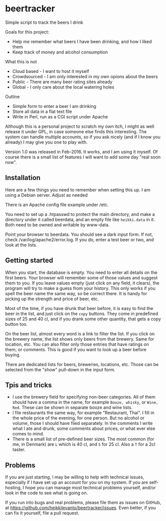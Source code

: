 # beertracker
Simple script to track the beers I drink

Goals for this project:
 - Help me remember what beers I have been drinking, and how I liked them
 - Keep track of money and alcohol consumption

What this is not
 - Cloud based - I want to host it myself
 - Crowdsourced - I am only interested in my own opions about the beers
 - Public - There are many beer rating sites already
 - Global - I only care about the local watering holes

Outline
 - Simple form to enter a beer I am drinking
 - Store all data in a flat text file
 - Write in Perl, run as a CGI script under Apache

Although this is a personal project to scratch my own itch, I might as well
release it under GPL, in case someone else finds this interesting. The system
can handle multiple accounts, so if you ask nicely (and if I know you already)
I may give you one to play with.


Version 1.0 was released in Feb-2016. It works, and I am using it myself. Of
course there is a small list of features I will want to add some day "real
soon now".

## Installation

Here are a few things you need to remember when setting this up. I am using a 
Debian server. Adjust as needed

There is an Apache config file example under /etc.

You need to set up a .htpasswd to protect  the main directory, and make a 
directory under it called beerdata, and an empty file like `heikki.data` in
it. Both need to be owned and writable by www-data. 

Point your browser to beerdata. You should see a dark input form. If not, check
/var/log/apache2/error.log. If you do, enter a test beer or two, and look at 
the lists.

## Getting started
When you start, the database is empty. You need to enter all details on the first 
beers. Your browser will remember some of those values and suggest them to you.
If you leave values empty (just click on any field, it clears), the program will
try to make a guess from your history. This only works if you spell the beer
name the same way, so be correct there. It is handy for picking up the strength
and price of beer, etc. 

Most of the time, if you have drunk that beer before, it is easy to find the beer
in the list, and just click on the `copy` buttons. They come in predefined sizes of
25 and 40 cl, and if you drank some other quantity, that gets a copy button too.

On the beer list, almost every word is a link to filter the list. If you click on
the brewery name, the list shows only beers from that brewery. Same for location, 
etc. You can also filter only those entries that have ratings on them, or comments.
This is good if you want to look up a beer before buying.

There are dedicated lists for beers, breweries, locations, etc. Those can be
selected from the "show" pull-down in the input form. 

## Tpis and tricks

* I use the brewery field for specifying non-beer categories. All of them should
have a comma in the name, for example `Booze, whisky`, or `Wine, Red`. These can
be shown in separate booze and wine lists.
* I file restaurants the same way, for example "Restaurant, Thai". I fill in the 
whole price of the evening, for one person. But no alcohol or volume, those I
should have filed separately. In the comments I write what I ate and drunk, some
comments about prices, or what ever else comes to mind.
* There is a small list of pre-defined beer sizes. The most common (for me, in 
Denmark) are `L` which is 40 cl, and `S` for 25 cl. Also a `T` for a 2cl taster.


## Problems
If you are just starting, I may be willing to help with technical issues, especially
if I have set up an account for you on my system. If you are self-hosting, I hope you
can manage most technical problems yourself, and/or look in the code to see what 
is going on.

If you run into bugs and real problems, please file them as issues on GitHub, at
https://github.com/heikkilevanto/beertracker/issues. Even better, if you can fix it
yourself, file a pull request.

